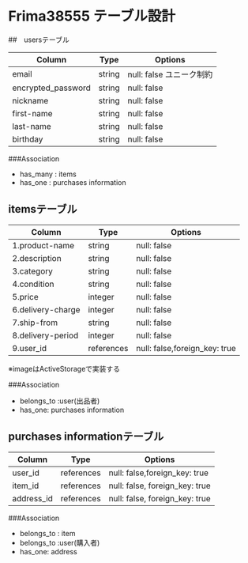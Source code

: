 # Frima38555 テーブル設計

##　usersテーブル

| Column             | Type   | Options                |
| ------------------ | ------ | -----------------------|
| email              | string | null: false ユニーク制約 |
| encrypted_password | string | null: false            |
| nickname           | string | null: false            |
| first-name         | string | null: false            |
| last-name          | string | null: false            |
| birthday           | string | null: false            |

###Association

- has_many : items
- has_one : purchases information



## itemsテーブル

| Column            | Type       | Options                       |
| ------------------| -----------| ----------------------------- |
| 1.product-name    | string     | null: false                   |
| 2.description     | string     | null: false                   |
| 3.category        | string     | null: false                   |
| 4.condition       | string     | null: false                   |
| 5.price           | integer    | null: false                   |
| 6.delivery-charge | integer    | null: false                   |
| 7.ship-from       | string     | null: false                   |
| 8.delivery-period | integer    | null: false                   |
| 9.user_id         | references | null: false,foreign_key: true | 
※imageはActiveStorageで実装する

###Association

- belongs_to :user(出品者)
- has_one: purchases information

## purchases informationテーブル

| Column     | Type       | Options                        |
| ---------- | ---------- | ------------------------------ |
| user_id    | references | null: false,foreign_key: true  |
| item_id    | references | null: false, foreign_key: true |
| address_id | references | null: false, foreign_key: true |

###Association

- belongs_to : item
- belongs_to :user(購入者)
- has_one: address
